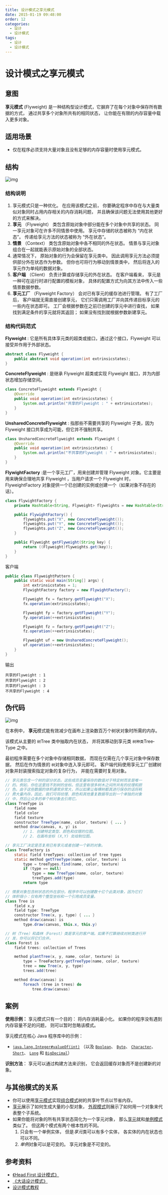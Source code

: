 ```yaml
---
title: 设计模式之享元模式
date: 2015-01-19 09:48:00
order: 12
categories:
  - 设计
  - 设计模式
tags:
  - 设计
  - 设计模式
---
```


# 设计模式之享元模式

## 意图

**享元模式** (Flyweight) 是一种结构型设计模式，它摒弃了在每个对象中保存所有数据的方式， 通过共享多个对象所共有的相同状态， 让你能在有限的内存容量中载入更多对象。

## 适用场景

- 仅在程序必须支持大量对象且没有足够的内存容量时使用享元模式。

## 结构

![img](https://raw.githubusercontent.com/dunwu/images/master/snap/20210430182947.png)

### 结构说明

1. 享元模式只是一种优化。 在应用该模式之前， 你要确定程序中存在与大量类似对象同时占用内存相关的内存消耗问题， 并且确保该问题无法使用其他更好的方式来解决。
2. **享元** （Flyweight） 类包含原始对象中部分能在多个对象中共享的状态。 同一享元对象可在许多不同情景中使用。 享元中存储的状态被称为 “内在状态”。 传递给享元方法的状态被称为 “外在状态”。
3. **情景** （Context） 类包含原始对象中各不相同的外在状态。 情景与享元对象组合在一起就能表示原始对象的全部状态。
4. 通常情况下， 原始对象的行为会保留在享元类中。 因此调用享元方法必须提供部分外在状态作为参数。 但你也可将行为移动到情景类中， 然后将连入的享元作为单纯的数据对象。
5. **客户端** （Client） 负责计算或存储享元的外在状态。 在客户端看来， 享元是一种可在运行时进行配置的模板对象， 具体的配置方式为向其方法中传入一些情景数据参数。
6. **享元工厂** （Flyweight Factory） 会对已有享元的缓存池进行管理。 有了工厂后， 客户端就无需直接创建享元， 它们只需调用工厂并向其传递目标享元的一些内在状态即可。 工厂会根据参数在之前已创建的享元中进行查找， 如果找到满足条件的享元就将其返回； 如果没有找到就根据参数新建享元。

### 结构代码范式

**Flyweight** : 它是所有具体享元类的超类或接口，通过这个接口，Flyweight 可以接受并作用于外部状态。

```java
abstract class Flyweight {
    public abstract void operation(int extrinsicstates);
}
```

**ConcreteFlyweight** : 是继承 Flyweight 超类或实现 Flyweight 接口，并为内部状态增加存储空间。

```java
class ConcreteFlyweight extends Flyweight {
    @Override
    public void operation(int extrinsicstates) {
        System.out.println("共享的Flyweight : " + extrinsicstates);
    }
}
```

**UnsharedConcreteFlyweight** : 指那些不需要共享的 Flyweight 子类，因为 Flyweight 接口共享成为可能，但它并不强制共享。

```java
class UnsharedConcreteFlyweight extends Flyweight {
    @Override
    public void operation(int extrinsicstates) {
        System.out.println("不共享的Flyweight : " + extrinsicstates);
    }
}
```

**FlywightFactory** :是一个享元工厂，用来创建并管理 Flyweight 对象。它主要是用来确保合理地共享 Flyweight ，当用户请求一个 Flyweight 时， FlyweightFactory 对象提供一个已创建的实例或创建一个（如果对象不存在的话）。

```java
class FlywightFactory {
    private Hashtable<String, Flyweight> flyweights = new Hashtable<String, Flyweight>();

    public FlywightFactory() {
        flyweights.put("X", new ConcreteFlyweight());
        flyweights.put("Y", new ConcreteFlyweight());
        flyweights.put("Z", new ConcreteFlyweight());
    }

    public Flyweight getFlyweight(String key) {
        return ((Flyweight)flyweights.get(key));
    }
}
```

客户端

```java
public class FlyweightPattern {
    public static void main(String[] args) {
        int extrinsicstates = 1;
        FlywightFactory factory = new FlywightFactory();

        Flyweight fx = factory.getFlyweight("X");
        fx.operation(extrinsicstates);

        Flyweight fy = factory.getFlyweight("Y");
        fy.operation(++extrinsicstates);

        Flyweight fz = factory.getFlyweight("Z");
        fz.operation(++extrinsicstates);

        Flyweight uf = new UnsharedConcreteFlyweight();
        uf.operation(++extrinsicstates);
    }
}
```

输出

```
共享的Flyweight : 1
共享的Flyweight : 2
共享的Flyweight : 3
不共享的Flyweight : 4
```

## 伪代码

![img](https://raw.githubusercontent.com/dunwu/images/master/snap/20210430183339.png)

在本例中， **享元**模式能有效减少在画布上渲染数百万个树状对象时所需的内存。

该模式从主要的 `树`Tree 类中抽取内在状态， 并将其移动到享元类 `树种类`Tree­Type 之中。

最初程序需要在多个对象中存储相同数据， 而现在仅需在几个享元对象中保存数据， 然后在作为情景的 `树`对象中连入享元即可。 客户端代码使用享元工厂创建树对象并封装搜索指定对象的复杂行为， 并能在需要时复用对象。

```java
// 享元类包含一个树的部分状态。这些成员变量保存的数值对于特定树而言是唯一
// 的。例如，你在这里找不到树的坐标。但这里有很多树木之间所共有的纹理和颜
// 色。由于这些数据的体积通常非常大，所以如果让每棵树都其进行保存的话将耗
// 费大量内存。因此，我们可将纹理、颜色和其他重复数据导出到一个单独的对象
// 中，然后让众多的单个树对象去引用它。
class TreeType is
    field name
    field color
    field texture
    constructor TreeType(name, color, texture) { ... }
    method draw(canvas, x, y) is
        // 1. 创建特定类型、颜色和纹理的位图。
        // 2. 在画布坐标 (X,Y) 处绘制位图。

// 享元工厂决定是否复用已有享元或者创建一个新的对象。
class TreeFactory is
    static field treeTypes: collection of tree types
    static method getTreeType(name, color, texture) is
        type = treeTypes.find(name, color, texture)
        if (type == null)
            type = new TreeType(name, color, texture)
            treeTypes.add(type)
        return type

// 情景对象包含树状态的外在部分。程序中可以创建数十亿个此类对象，因为它们
// 体积很小：仅有两个整型坐标和一个引用成员变量。
class Tree is
    field x,y
    field type: TreeType
    constructor Tree(x, y, type) { ... }
    method draw(canvas) is
        type.draw(canvas, this.x, this.y)

// 树（Tree）和森林（Forest）类是享元的客户端。如果不打算继续对树类进行开
// 发，你可以将它们合并。
class Forest is
    field trees: collection of Trees

    method plantTree(x, y, name, color, texture) is
        type = TreeFactory.getTreeType(name, color, texture)
        tree = new Tree(x, y, type)
        trees.add(tree)

    method draw(canvas) is
        foreach (tree in trees) do
            tree.draw(canvas)
```

## 案例

**使用示例：** 享元模式只有一个目的： 将内存消耗最小化。 如果你的程序没有遇到内存容量不足的问题， 则可以暂时忽略该模式。

享元模式在核心 Java 程序库中的示例：

- [`java.lang.Integer#valueOf(int)`](http://docs.oracle.com/javase/8/docs/api/java/lang/Integer.html#valueOf-int-) （以及 [`Boolean`](http://docs.oracle.com/javase/8/docs/api/java/lang/Boolean.html#valueOf-boolean-)、 [`Byte`](http://docs.oracle.com/javase/8/docs/api/java/lang/Byte.html#valueOf-byte-)、 [`Character`](http://docs.oracle.com/javase/8/docs/api/java/lang/Character.html#valueOf-char-)、 [`Short`](http://docs.oracle.com/javase/8/docs/api/java/lang/Short.html#valueOf-short-)、 [`Long`](http://docs.oracle.com/javase/8/docs/api/java/lang/Long.html#valueOf-long-) 和 [`Big­Decimal`](https://docs.oracle.com/javase/8/docs/api/java/math/BigDecimal.html#valueOf-long-int-)）

**识别方法**： 享元可以通过构建方法来识别， 它会返回缓存对象而不是创建新的对象。

## 与其他模式的关系

- 你可以使用[享元模式](https://refactoringguru.cn/design-patterns/flyweight)实现[组合模式](https://refactoringguru.cn/design-patterns/composite)树的共享叶节点以节省内存。
- [享元](https://refactoringguru.cn/design-patterns/flyweight)展示了如何生成大量的小型对象， [外观模式](https://refactoringguru.cn/design-patterns/facade)则展示了如何用一个对象来代表整个子系统。
- 如果你能将对象的所有共享状态简化为一个享元对象， 那么[享元](https://refactoringguru.cn/design-patterns/flyweight)就和[单例模式](https://refactoringguru.cn/design-patterns/singleton)类似了。 但这两个模式有两个根本性的不同。
  1. 只会有一个单例实体， 但是*享元*类可以有多个实体， 各实体的内在状态也可以不同。
  2. *单例*对象可以是可变的。 享元对象是不可变的。

## 参考资料

- [《Head First 设计模式》](https://book.douban.com/subject/2243615/)
- [《大话设计模式》](https://book.douban.com/subject/2334288/)
- [设计模式教程](https://refactoringguru.cn/design-patterns/catalog)